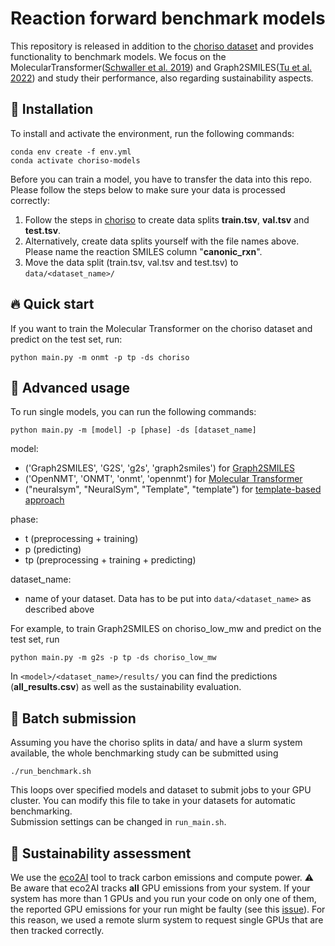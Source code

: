 # Reaction forward benchmark models
This repository is released in addition to the [choriso dataset](https://github.com/schwallergroup/choriso) and provides functionality to benchmark models.
We focus on the MolecularTransformer([Schwaller et al. 2019](https://pubs.acs.org/doi/full/10.1021/acscentsci.9b00576)) and Graph2SMILES([Tu et al. 2022](https://pubs.acs.org/doi/full/10.1021/acs.jcim.2c00321)) and study their performance, also regarding sustainability aspects.


## 🚀 Installation
To install and activate the environment, run the following commands:
```
conda env create -f env.yml
conda activate choriso-models
```

Before you can train a model, you have to transfer the data into this repo. 
Please follow the steps below to make sure your data is processed correctly:
1. Follow the steps in [choriso](https://github.com/schwallergroup/choriso) to create data splits **train.tsv**, **val.tsv** and **test.tsv**. 
2. Alternatively, create data splits yourself with the file names above. Please name the reaction SMILES column "**canonic_rxn**".
3. Move the data split (train.tsv, val.tsv and test.tsv) to ``data/<dataset_name>/`` 

## 🔥 Quick start
If you want to train the Molecular Transformer on the choriso dataset and predict on the test set, run:
```
python main.py -m onmt -p tp -ds choriso
```

##  :brain: Advanced usage
To run single models, you can run the following commands:
```
python main.py -m [model] -p [phase] -ds [dataset_name]
```
model:
* ('Graph2SMILES', 'G2S', 'g2s', 'graph2smiles') for [Graph2SMILES](https://github.com/coleygroup/Graph2SMILES) <br />
* ('OpenNMT', 'ONMT', 'onmt', 'opennmt') for [Molecular Transformer](https://github.com/pschwllr/MolecularTransformer) <br />
* ("neuralsym", "NeuralSym", "Template", "template") for [template-based approach](https://github.com/linminhtoo/neuralsym) <br />

phase:
* t (preprocessing + training) <br />
* p (predicting) <br />
* tp (preprocessing + training + predicting) <br />

dataset_name: 
* name of your dataset. Data has to be put into ``data/<dataset_name>`` as described above <br />
  
For example, to train Graph2SMILES on choriso_low_mw and predict on the test set, run 
```
python main.py -m g2s -p tp -ds choriso_low_mw
```
In ``<model>/<dataset_name>/results/`` you can find the predictions (**all_results.csv**) as well as the sustainability evaluation.

## 🤖 Batch submission
Assuming you have the choriso splits in data/ and have a slurm system available, the whole benchmarking study can be submitted using 
```
./run_benchmark.sh
```
This loops over specified models and dataset to submit jobs to your GPU cluster. 
You can modify this file to take in your datasets for automatic benchmarking.  
Submission settings can be changed in ```run_main.sh```.

## 🌳 Sustainability assessment
We use the [eco2AI](https://github.com/sb-ai-lab/Eco2AI) tool to track carbon emissions and compute power. 
⚠️ Be aware that eco2AI tracks **all** GPU emissions from your system. 
If your system has more than 1 GPUs and you run your code on only one of them, the reported GPU emissions for your run might be faulty (see this [issue](https://github.com/sb-ai-lab/Eco2AI/issues/11)). 
For this reason, we used a remote slurm system to request single GPUs that are then tracked correctly.


